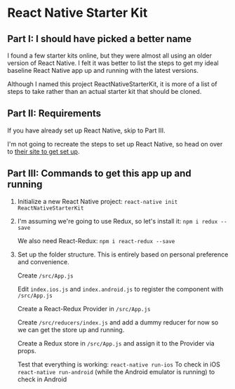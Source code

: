 # React Native Starter Kit

## Part I: I should have picked a better name

I found a few starter kits online, but they were almost all using an older version of React Native. I felt it was better to list the steps to get my ideal baseline React Native app up and running with the latest versions.

Although I named this project ReactNativeStarterKit, it is more of a list of steps to take rather than an actual starter kit that should be cloned.

## Part II: Requirements

If you have already set up React Native, skip to Part III.

I'm not going to recreate the steps to set up React Native, so head on over to [their site to get set up](https://facebook.github.io/react-native/docs/getting-started.html#content).

## Part III: Commands to get this app up and running

1. Initialize a new React Native project: `react-native init ReactNativeStarterKit`

2. I'm assuming we're going to use Redux, so let's install it: `npm i redux --save`

   We also need React-Redux: `npm i react-redux --save`

3. Set up the folder structure. This is entirely based on personal preference and convenience.

   Create `/src/App.js`

   Edit `index.ios.js` and `index.android.js` to register the component with `/src/App.js`

   Create a React-Redux Provider in `/src/App.js`

   Create `/src/reducers/index.js` and add a dummy reducer for now so we can get the store up and running.

   Create a Redux store in `/src/App.js` and assign it to the Provider via props.

   Test that everything is working:
   `react-native run-ios` To check in iOS
   `react-native run-android` (while the Android emulator is running) to check in Android
